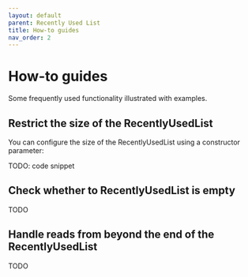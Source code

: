 ```yaml
---
layout: default
parent: Recently Used List
title: How-to guides
nav_order: 2
---
```

# How-to guides

Some frequently used functionality illustrated with examples.

## Restrict the size of the RecentlyUsedList

You can configure the size of the RecentlyUsedList using a constructor parameter:

TODO: code snippet

## Check whether to RecentlyUsedList is empty

TODO

## Handle reads from beyond the end of the RecentlyUsedList

TODO

